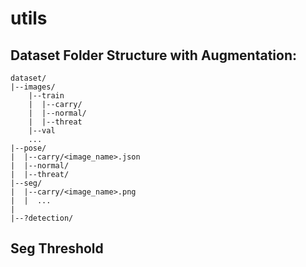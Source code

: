 # utils
## Dataset Folder Structure with Augmentation:
```
dataset/
|--images/
    |--train
    |  |--carry/
    |  |--normal/
    |  |--threat
    |--val
    ...
|--pose/
|  |--carry/<image_name>.json
|  |--normal/
|  |--threat/
|--seg/ 
|  |--carry/<image_name>.png
|  |  ...
|    
|--?detection/
```
## Seg Threshold